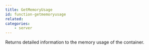 ```yaml
---
title: GetMemoryUsage
id: function-getmemoryusage
related:
categories:
    - server
---
```


Returns detailed information to the memory usage of the container.